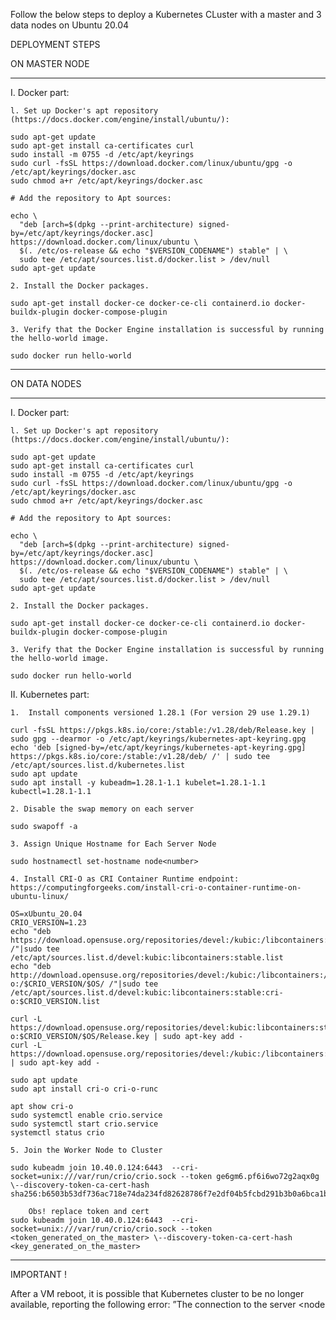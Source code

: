 Follow the below steps to deploy a Kubernetes CLuster with a master and 3 data nodes on Ubuntu 20.04

DEPLOYMENT STEPS

ON MASTER NODE
_____________________________________________________________________________________________________________________________________________________________________________________________________________________________________________________________________

  I. Docker part:

    l. Set up Docker's apt repository (https://docs.docker.com/engine/install/ubuntu/):
        
    sudo apt-get update
    sudo apt-get install ca-certificates curl
    sudo install -m 0755 -d /etc/apt/keyrings
    sudo curl -fsSL https://download.docker.com/linux/ubuntu/gpg -o /etc/apt/keyrings/docker.asc
    sudo chmod a+r /etc/apt/keyrings/docker.asc

    # Add the repository to Apt sources:
    
    echo \
      "deb [arch=$(dpkg --print-architecture) signed-by=/etc/apt/keyrings/docker.asc] https://download.docker.com/linux/ubuntu \
      $(. /etc/os-release && echo "$VERSION_CODENAME") stable" | \
      sudo tee /etc/apt/sources.list.d/docker.list > /dev/null
    sudo apt-get update

    2. Install the Docker packages.
    
    sudo apt-get install docker-ce docker-ce-cli containerd.io docker-buildx-plugin docker-compose-plugin
     
    3. Verify that the Docker Engine installation is successful by running the hello-world image.
    
    sudo docker run hello-world
_____________________________________________________________________________________________________________________________________________________________________________________________________________________________________________________________________


ON DATA NODES
_____________________________________________________________________________________________________________________________________________________________________________________________________________________________________________________________________

  I. Docker part:

    l. Set up Docker's apt repository (https://docs.docker.com/engine/install/ubuntu/):
        
    sudo apt-get update
    sudo apt-get install ca-certificates curl
    sudo install -m 0755 -d /etc/apt/keyrings
    sudo curl -fsSL https://download.docker.com/linux/ubuntu/gpg -o /etc/apt/keyrings/docker.asc
    sudo chmod a+r /etc/apt/keyrings/docker.asc

    # Add the repository to Apt sources:
    
    echo \
      "deb [arch=$(dpkg --print-architecture) signed-by=/etc/apt/keyrings/docker.asc] https://download.docker.com/linux/ubuntu \
      $(. /etc/os-release && echo "$VERSION_CODENAME") stable" | \
      sudo tee /etc/apt/sources.list.d/docker.list > /dev/null
    sudo apt-get update

    2. Install the Docker packages.
    
    sudo apt-get install docker-ce docker-ce-cli containerd.io docker-buildx-plugin docker-compose-plugin
     
    3. Verify that the Docker Engine installation is successful by running the hello-world image.
    
    sudo docker run hello-world

  II. Kubernetes part:

    1.  Install components versioned 1.28.1 (For version 29 use 1.29.1)
    
    curl -fsSL https://pkgs.k8s.io/core:/stable:/v1.28/deb/Release.key | sudo gpg --dearmor -o /etc/apt/keyrings/kubernetes-apt-keyring.gpg
    echo 'deb [signed-by=/etc/apt/keyrings/kubernetes-apt-keyring.gpg] https://pkgs.k8s.io/core:/stable:/v1.28/deb/ /' | sudo tee /etc/apt/sources.list.d/kubernetes.list
    sudo apt update
    sudo apt install -y kubeadm=1.28.1-1.1 kubelet=1.28.1-1.1 kubectl=1.28.1-1.1
         
    2. Disable the swap memory on each server
    
    sudo swapoff -a

    3. Assign Unique Hostname for Each Server Node
    
    sudo hostnamectl set-hostname node<number>

    4. Install CRI-O as CRI Container Runtime endpoint: https://computingforgeeks.com/install-cri-o-container-runtime-on-ubuntu-linux/
    
    OS=xUbuntu_20.04
    CRIO_VERSION=1.23
    echo "deb https://download.opensuse.org/repositories/devel:/kubic:/libcontainers:/stable/$OS/ /"|sudo tee /etc/apt/sources.list.d/devel:kubic:libcontainers:stable.list
    echo "deb http://download.opensuse.org/repositories/devel:/kubic:/libcontainers:/stable:/cri-o:/$CRIO_VERSION/$OS/ /"|sudo tee /etc/apt/sources.list.d/devel:kubic:libcontainers:stable:cri-o:$CRIO_VERSION.list
		
    curl -L https://download.opensuse.org/repositories/devel:kubic:libcontainers:stable:cri-o:$CRIO_VERSION/$OS/Release.key | sudo apt-key add -
    curl -L https://download.opensuse.org/repositories/devel:/kubic:/libcontainers:/stable/$OS/Release.key | sudo apt-key add -
		
    sudo apt update
    sudo apt install cri-o cri-o-runc
		
    apt show cri-o
    sudo systemctl enable crio.service
    sudo systemctl start crio.service
    systemctl status crio

    5. Join the Worker Node to Cluster
    
    sudo kubeadm join 10.40.0.124:6443  --cri-socket=unix:///var/run/crio/crio.sock --token ge6gm6.pf6i6wo72g2aqx0g \--discovery-token-ca-cert-hash sha256:b6503b53df736ac718e74da234fd82628786f7e2df04b5fcbd291b3b0a6bca1b

    	Obs! replace token and cert
    sudo kubeadm join 10.40.0.124:6443  --cri-socket=unix:///var/run/crio/crio.sock --token <token_generated_on_the_master> \--discovery-token-ca-cert-hash <key_generated_on_the_master>
    
_____________________________________________________________________________________________________________________________________________________________________________________________________________________________________________________________________


IMPORTANT !

After a VM reboot, it is possible that Kubernetes cluster to be no longer available, reporting the following error:
	”The connection to the server <node
